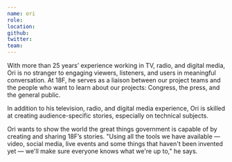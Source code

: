 ```yaml
---
name: ori
role:
location:
github:
twitter:
team:
---
```


With more than 25 years’ experience working in TV, radio, and digital media, Ori is no stranger to engaging viewers, listeners, and users in meaningful conversation. At 18F, he serves as a liaison between our project teams and the people who want to learn about our projects: Congress, the press, and the general public.

In addition to his television, radio, and digital media experience, Ori is skilled at creating audience-specific stories, especially on technical subjects.

Ori wants to show the world the great things government is capable of by creating and sharing 18F’s stories. "Using all the tools we have available — video, social media, live events and some things that haven't been invented yet — we'll make sure everyone knows what we're up to," he says.
